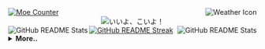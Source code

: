 <section>
    <div align="justify">
        <a href="https://count.getloli.com/">
            <div>
                <img align="top" src="https://count.getloli.com/get/@zijianjiao2017?theme=rule34" alt="Moe Counter" title="萌萌计数器" />
                <img src="https://weather-icon.journeyad.repl.co/@harbin?v=1" align="right" alt="Weather Icon" title="Harbin, China" />
            </div>
        </a>
    </div>
    <div align="justify">
        <div align="center">
            <img id="zijianjiao2017_is_homo" src="https://img.shields.io/badge/15%20%E5%B2%81-%E4%BA%8B%E5%AD%A6%E7%94%9F-000000" alt="いいよ、こいよ！" title="哼，哼，ああああああ" />
        </div>
    </div>
    <div align="justify">
        <a href="https://github.com/anuraghazra/github-readme-stats">
            <img align="left" title="qwq" src="https://github-readme-stats.vercel.app/api?username=zijianjiao2017&show_icons=true&bg_color=0,ffafbd,ffc3a0&icon_color=fff&title_color=fff&text_color=fff" alt="GitHub README Stats" />
            <img align="right" title="qwwq" src="https://github-readme-stats.vercel.app/api/top-langs/?username=zijianjiao2017&bg_color=0,8e9eab,eef2f3&title_color=136a8a&text_color=136a8a" alt="GitHub README Stats" />
        </a>
        <a href="https://github.com/DenverCoder1/github-readme-streak-stats">
            <img title="QuQ" src="http://github-readme-streak-stats.herokuapp.com?user=zijianjiao2017&background=A0D8EF&border=ABCED8&stroke=FFF1CF&ring=D6E9CA&fire=F5B1AA&currStreakNum=595857&sideNums=7D7D7D&currStreakLabel=CE5242&sideLabels=E9546B&dates=5A79BA" alt="GitHub README Streak" />
        </a>
    </div>
    <div align="justify">
    <details>
    <summary><strong>More..</strong></summary>
    <h3>R.I.P.</h3>
    <a href="https://en.wikipedia.org/wiki/Yuan_Longping">
        <i>Yuan Longping</i>
    </a>
    <i> 1930/9/7-2021/5/22 (91 y.o.)</i>
    </details>
    </div>
</section>

<!--
**zijianjiao2017/zijianjiao2017** is a ✨ _special_ ✨ repository because its `README.md` (this file) appears on your GitHub profile.

Here are some ideas to get you started:

- 🔭 I’m currently working on ...
- 🌱 I’m currently learning ...
- 👯 I’m looking to collaborate on ...
- 🤔 I’m looking for help with ...
- 💬 Ask me about ...
- 📫 How to reach me: ...
- 😄 Pronouns: ...
- ⚡ Fun fact: ...
-->
